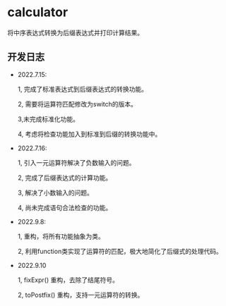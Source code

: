 # calculator
将中序表达式转换为后缀表达式并打印计算结果。

## 开发日志
- 2022.7.15: 

    1, 完成了标准表达式到后缀表达式的转换功能。
    
    2, 需要将运算符匹配修改为switch的版本。
    
    3,未完成标准化功能。
    
    4, 考虑将检查功能加入到标准到后缀的转换功能中。
    
- 2022.7.16:

    1, 引入一元运算符解决了负数输入的问题。
    
    2, 完成了后缀表达式的计算功能。
    
    3, 解决了小数输入的问题。
    
    4, 尚未完成语句合法检查的功能。
    
- 2022.9.8:

    1, 重构，将所有功能抽象为类。
    
    2, 利用function类实现了运算符的匹配，极大地简化了后缀式的处理代码。
    
- 2022.9.10

    1, fixExpr() 重构，去除了结尾符号。

    2, toPostfix() 重构，支持一元运算符的转换。
